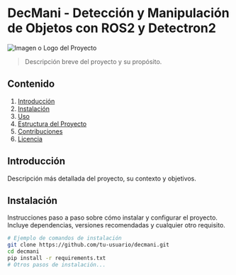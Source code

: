 # DecMani - Detección y Manipulación de Objetos con ROS2 y Detectron2

![Imagen o Logo del Proyecto](url_de_la_imagen)

> Descripción breve del proyecto y su propósito.

## Contenido

1. [Introducción](#introducción)
2. [Instalación](#instalación)
3. [Uso](#uso)
4. [Estructura del Proyecto](#estructura-del-proyecto)
5. [Contribuciones](#contribuciones)
6. [Licencia](#licencia)

## Introducción

Descripción más detallada del proyecto, su contexto y objetivos.

## Instalación

Instrucciones paso a paso sobre cómo instalar y configurar el proyecto. Incluye dependencias, versiones recomendadas y cualquier otro requisito.

```bash
# Ejemplo de comandos de instalación
git clone https://github.com/tu-usuario/decmani.git
cd decmani
pip install -r requirements.txt
# Otros pasos de instalación...
